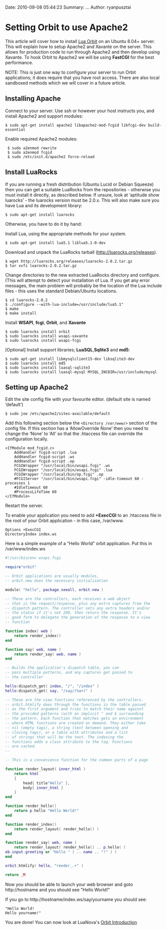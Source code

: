 Date: 2010-09-08 05:44:23
Summary: ...
Author: ryanpusztai

# Setting Orbit to use Apache2

This article will cover how to install [Lua Orbit](http://keplerproject.github.com/orbit/index.html) on an Ubuntu 8.04+ server. This will explain how to setup Apache2 and Xavante on the server. This allows for production code to run through Apache2 and then develop using Xavante. To hook Orbit to Apache2 we will be using **FastCGI** for the best performance.

NOTE: This is just one way to configure your server to run Orbit applications; it does require that you have root access.  There are also local sandboxed methods which we will cover in a future article.

## Installing Apache

Connect to your server. Use ssh or however your host instructs you, and install Apache2 and support modules:

    $ sudo apt-get install apache2 libapache2-mod-fcgid libfcgi-dev build-essential

Enable required Apache2 modules:

     $ sudo a2enmod rewrite
     $ sudo a2enmod fcgid
     $ sudo /etc/init.d/apache2 force-reload

## Install LuaRocks

If you are running a fresh distribution (Ubuntu Lucid or Debian Squeeze) then you can get a suitable LuaRocks from the repositories - otherwise you must install it directly, as described below. If unsure, look at ‘aptitude show luarocks’ - the luarocks version must be 2.0.x.  This will also make sure you have Lua and its development library:

    $ sudo apt-get install luarocks

Otherwise, you have to do it by hand:

Install Lua, using the appropriate methods for your system.

    $ sudo apt-get install lua5.1 liblua5.1-0-dev

Download and unpack the LuaRocks tarball (http://luarocks.org/releases).

    $ wget http://luarocks.org/releases/luarocks-2.0.2.tar.gz
    $ tar xvfz luarocks-2.0.2.tar.gz

Change directories to the new extracted LuaRocks directory and configure. (This will attempt to detect your installation of Lua. If you get any error messages, the main problem will probably be the location of the Lua include files - this uses the standard Debian/Ubuntu locations.

    $ cd luarocks-2.0.2
    $ ./configure --with-lua-include=/usr/include/lua5.1"
    $ make
    $ make install

Install **WSAPI**, **fcgi**, **Orbit**, and **Xavante**

    $ sudo luarocks install orbit
    $ sudo luarocks install wsapi-xavante
    $ sudo luarocks install wsapi-fcgi

[Optional] Install support libraries; **LuaSQL**,**Sqlite3** and **md5**:

    $ sudo apt-get install libmysqlclient15-dev libsqlite3-dev
    $ sudo luarocks install md5
    $ sudo luarocks install luasql-sqlite3
    $ sudo luarocks install luasql-mysql MYSQL_INCDIR=/usr/include/mysql

## Setting up Apache2

Edit the site config file with your favourite editor. (default site is named ‘default’)

    $ sudo joe /etc/apache2/sites-available/default

Add this following section below the `<Directory /var/www/>` section of the config file. If this section has a ‘AllowOverride None’ then you need to change the ‘None’ to ‘All’ so that the .htaccess file can override the configuration locally.

    <IfModule mod_fcgid.c>
        AddHandler fcgid-script .lua
        AddHandler fcgid-script .ws
        AddHandler fcgid-script .op
        FCGIWrapper "/usr/local/bin/wsapi.fcgi" .ws
        FCGIWrapper "/usr/local/bin/wsapi.fcgi" .lua
        FCGIWrapper "/usr/local/bin/op.fcgi" .op
        #FCGIServer "/usr/local/bin/wsapi.fcgi" -idle-timeout 60 -processes 1
        #IdleTimeout 60
        #ProcessLifeTime 60
    </IfModule>

Restart the server.

To enable your application you need to add **+ExecCGI** to an .htaccess file in the root of your Orbit application - in this case, /var/www.

    Options +ExecCGI
    DirectoryIndex index.ws

Here is a simple example of a “Hello World” orbit application. Put this in /var/www/index.ws

~~~ lua
#!/usr/bin/env wsapi.fcgi

require"orbit"

-- Orbit applications are usually modules,
-- orbit.new does the necessary initialization

module( "hello", package.seeall, orbit.new )

-- These are the controllers, each receives a web object
-- that is the request/response, plus any extra captures from the
-- dispatch pattern. The controller sets any extra headers and/or
-- the status if it's not 200, then return the response. It's
-- good form to delegate the generation of the response to a view
-- function

function index( web )
    return render_index()
end

function say( web, name )
    return render_say( web, name )
end

-- Builds the application's dispatch table, you can
-- pass multiple patterns, and any captures get passed to
-- the controller

hello:dispatch_get( index, "/", "/index" )
hello:dispatch_get( say, "/say/(%a+)" )

-- These are the view functions referenced by the controllers.
-- orbit.htmlify does through the functions in the table passed
-- as the first argument and tries to match their name against
-- the provided patterns (with an implicit ^ and $ surrounding
-- the pattern. Each function that matches gets an environment
-- where HTML functions are created on demand. They either take
-- nil (empty tags), a string (text between opening and
-- closing tags), or a table with attributes and a list
-- of strings that will be the text. The indexing the
-- functions adds a class attribute to the tag. Functions
-- are cached.
--

-- This is a convenience function for the common parts of a page

function render_layout( inner_html )
    return html
    {
        head{ title"Hello" },
        body{ inner_html }
    }
end

function render_hello()
    return p.hello "Hello World!"
end

function render_index()
    return render_layout( render_hello() )
end

function render_say( web, name )
    return render_layout( render_hello() .. p.hello( (
eb.input.greeting or "Hello " ) .. name .. "!" ) )
end

orbit.htmlify( hello, "render_.+" )

return _M
~~~

Now you should be able to launch your web browser and goto                http://hostname and you should see "Hello World!"

If you go to http://hostname/index.ws/say/yourname you should see:

    "Hello World!
    Hello yourname!"

You are done!  You can now look at LuaNova's [Orbit Introduction](http://luanova.org/orbit1-2/)

